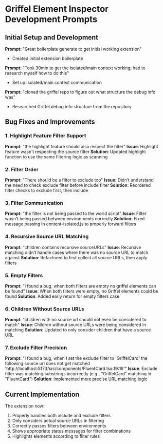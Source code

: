 # Griffel Element Inspector Development Prompts

## Initial Setup and Development
**Prompt**: "Great boilerplate generate to get initial working extension"
- Created initial extension boilerplate

**Prompt**: "Took 30min to get the isolated/main context working, had to research myself how to do this"
- Set up isolated/main context communication

**Prompt**: "cloned the griffel repo to figure out what structure the debug info was"
- Researched Griffel debug info structure from the repository

## Bug Fixes and Improvements

### 1. Highlight Feature Filter Support
**Prompt**: "the highlight feature should also respect the filter"
**Issue**: Highlight feature wasn't respecting the source filter
**Solution**: Updated highlight function to use the same filtering logic as scanning

### 2. Filter Order
**Prompt**: "There should be a filter to exclude too"
**Issue**: Didn't understand the need to check exclude filter before include filter
**Solution**: Reordered filter checks to exclude first, then include

### 3. Filter Communication
**Prompt**: "the filter is not being passed to the world script"
**Issue**: Filter wasn't being passed between environments correctly
**Solution**: Fixed message passing in content-isolated.js to properly forward filters

### 4. Recursive Source URL Matching
**Prompt**: "children contains recursive sourceURLs"
**Issue**: Recursive matching didn't handle cases where there was no source URL to match against
**Solution**: Refactored to first collect all source URLs, then apply filters

### 5. Empty Filters
**Prompt**: "I found a bug, when both filters are empty no griffel elements can be found"
**Issue**: When both filters were empty, no Griffel elements could be found
**Solution**: Added early return for empty filters case

### 6. Children Without Source URLs
**Prompt**: "children with no source url should not even be considered to match"
**Issue**: Children without source URLs were being considered in matching
**Solution**: Updated to only consider children that have a source URL

### 7. Exclude Filter Precision
**Prompt**: "I found a bug, when I set the exclude filter to 'GriffelCard' the following source url does not get matched 'http://localhost:5173/src/components/FluentCard.tsx:19:19'"
**Issue**: Exclude filter was matching substrings incorrectly (e.g., "GriffelCard" matching in "FluentCard")
**Solution**: Implemented more precise URL matching logic

## Current Implementation
The extension now:
1. Properly handles both include and exclude filters
2. Only considers actual source URLs in filtering
3. Correctly passes filters between environments
4. Shows appropriate status messages for filter combinations
5. Highlights elements according to filter rules 